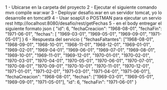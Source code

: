 
1 - Ubicarse en la carpeta del proyecto
2 - Ejecutar el siguiente comando mvn compile war:war
3 - Deployar desafio.war en un servidor tomcat, yo lo desarrolle en tomcat9
4 - Usar soapUI o POSTMAN para ejecutar un servio rest
		http://localhost:8080/desafio/rest/getFechas
5 - en el body entregar el siguiente formato json
	{
		"id": 6,
		"fechaCreacion": "1968-08-01",
		"fechaFin": "1971-06-01",
		"fechas": [
			"1969-03-01",
			"1969-05-01",
			"1969-09-01",
			"1971-05-01"]
	}
6 - Respuesta del servicio
	{
		"fechasFaltantes": ["1968-08-01", "1968-09-01", "1968-10-01", "1968-11-01", "1968-12-01", "1969-01-01", "1969-02-01", "1969-04-01", "1969-06-01", "1969-07-01", "1969-08-01", "1969-10-01", "1969-11-01", "1969-12-01", "1970-01-01", "1970-02-01", "1970-03-01", "1970-04-01", "1970-05-01", "1970-06-01", "1970-07-01", "1970-08-01", "1970-09-01", "1970-10-01", "1970-11-01", "1970-12-01", "1971-01-01", "1971-02-01", "1971-03-01", "1971-04-01", "1971-06-01"],
		"fechaCreacion": "1968-08-01",
		"fechas": ["1969-03-01", "1969-05-01", "1969-09-01", "1971-05-01"],
		"id": 6,
		"fechaFin": "1971-06-01"
	}


